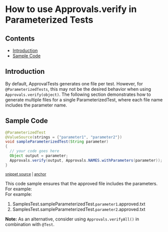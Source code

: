 <a id="top"></a>

# How to use Approvals.verify in Parameterized Tests
<!-- toc -->
## Contents

  * [Introduction](#introduction)
  * [Sample Code](#sample-code)<!-- endToc -->

## Introduction
By default, ApprovalTests generates one file per test. However, for `@ParameterizedTests`, this may not be the desired behavior when using `Approvals.verify(object)`. 
The following section demonstrates how to generate multiple files for a single ParameterizedTest, where each file name includes the parameter name.


## Sample Code

<!-- snippet: parameterized_test -->
<a id='snippet-parameterized_test'></a>
```java
@ParameterizedTest
@ValueSource(strings = {"parameter1", "parameter2"})
void sampleParameterizedTest(String parameter)
{
  // your code goes here
  Object output = parameter;
  Approvals.verify(output, Approvals.NAMES.withParameters(parameter));
}
```
<sup><a href='/approvaltests-tests/src/test/java/org/approvaltests/SamplesTest.java#L38-L47' title='Snippet source file'>snippet source</a> | <a href='#snippet-parameterized_test' title='Start of snippet'>anchor</a></sup>
<!-- endSnippet -->

This code sample ensures that the approved file includes the parameters. For example:  
For example: 
1. SamplesTest.sampleParameterizedTest.`parameter1`.approved.txt 
1. SamplesTest.sampleParameterizedTest.`parameter2`.approved.txt

**Note:** As an alternative, consider using `Approvals.verifyAll()` in combination with `@Test`.
